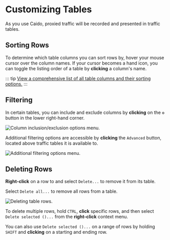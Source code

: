 # Customizing Tables

As you use Caido, proxied traffic will be recorded and presented in traffic tables.

## Sorting Rows

To determine which table columns you can sort rows by, hover your mouse cursor over the column names. If your cursor becomes a hand icon, you can toggle the listing order of a table by **clicking** a column's name.

::: tip
[View a comprehensive list of all table columns and their sorting options.](/reference/table_columns.md)
:::

## Filtering

In certain tables, you can include and exclude columns by **clicking** on the `⚙` button in the lower right-hand corner.

<img alt="Column inclusion/exclusion options menu." src="/_images/general_usage_table.png" center>

Additional filtering options are accessible by **clicking** the `Advanced` button, located above traffic tables it is available to.

<img alt="Additional filtering options menu." src="/_images/general_usage_filtering.png" center>

## Deleting Rows

**Right-click** on a row to and select `Delete...` to remove it from its table.

Select `Delete all...` to remove all rows from a table.

<img alt="Deleting table rows." src="/_images/general_usage_delete_rows.png" center>

To delete multiple rows, hold `CTRL`, **click** specific rows, and then select `Delete selected ()...` from the **right-click** context menu.

You can also use `Delete selected ()...` on a range of rows by holding `SHIFT` and **clicking** on a starting and ending row.
